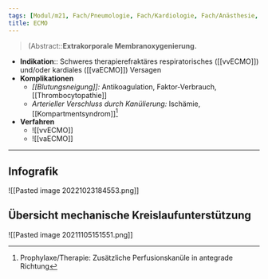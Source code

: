 ```yaml
---
tags: [Modul/m21, Fach/Pneumologie, Fach/Kardiologie, Fach/Anästhesie, Art/Intervention]
title: ECMO
---
```

> (Abstract::**Extrakorporale Membranoxygenierung.**
- **Indikation**:: Schweres therapierefraktäres respiratorisches ([[vvECMO]]) und/oder kardiales ([[vaECMO]]) Versagen
- **Komplikationen**
	- *[[Blutungsneigung]]:* Antikoagulation, Faktor-Verbrauch, [[Thrombocytopathie]] 
	- *Arterieller Verschluss durch Kanülierung:* Ischämie, [[Kompartmentsyndrom]][^1]
- **Verfahren**
	- ![[vvECMO]]
	- ![[vaECMO]]

---

## Infografik
![[Pasted image 20221023184553.png]]

## Übersicht mechanische Kreislaufunterstützung
![[Pasted image 20211105151551.png]]

[^1]: Prophylaxe/Therapie: Zusätzliche Perfusionskanüle in antegrade Richtung